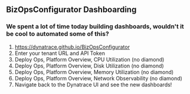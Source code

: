 ## BizOpsConfigurator Dashboarding 
### We spent a lot of time today building dashboards, wouldn't it be cool to automated some of this?

1. https://dynatrace.github.io/BizOpsConfigurator
2. Enter your tenant URL and API Token
3. Deploy Ops, Platform Overview, CPU Utilization (no diamond)
4. Deploy Ops, Platform Overview, Disk Utilization (no diamond)
5. Deploy Ops, Platform Overview, Memory Utilization (no diamond)
6. Deploy Ops, Platform Overview, Network Observability (no diamond)
7. Navigate back to the Dynatrace UI and see the new dashboards!
